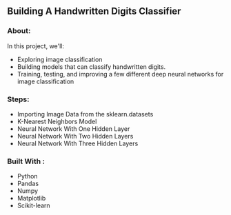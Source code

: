 ## Building A Handwritten Digits Classifier

### About:

In this project, we'll:

  * Exploring image classification 
  * Building models that can classify handwritten digits.
  * Training, testing, and improving a few different deep neural networks for image classification

### Steps:

  * Importing Image Data from the sklearn.datasets
  * K-Nearest Neighbors Model
  * Neural Network With One Hidden Layer
  * Neural Network With Two Hidden Layers
  * Neural Network With Three Hidden Layers

### Built With :

  * Python 
  * Pandas 
  * Numpy
  * Matplotlib
  * Scikit-learn